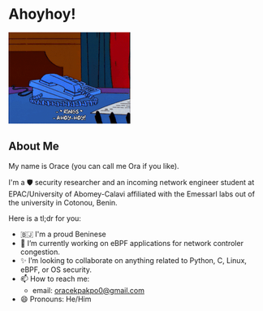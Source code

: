 # Ahoyhoy!

![Mr. Burns Ahoyhoy](img/mr_burns.gif)

## About Me

My name is Orace (you can call me Ora if you like).

I'm a 🛡 security researcher and an incoming network engineer student at EPAC/University of Abomey-Calavi affiliated with the Emessarl labs out of the university in Cotonou, Benin.

Here is a tl;dr for you:
- 🇧🇯️ I'm a proud Beninese
- 🔭 I’m currently working on eBPF applications for network controler congestion.
- ✨ I’m looking to collaborate on anything related to Python, C, Linux, eBPF, or OS security.
- 📫 How to reach me:
  - email: oracekpakpo0@gmail.com
- 😄 Pronouns: He/Him

